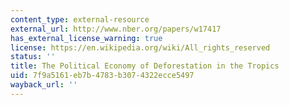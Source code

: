 ```yaml
---
content_type: external-resource
external_url: http://www.nber.org/papers/w17417
has_external_license_warning: true
license: https://en.wikipedia.org/wiki/All_rights_reserved
status: ''
title: The Political Economy of Deforestation in the Tropics
uid: 7f9a5161-eb7b-4783-b307-4322ecce5497
wayback_url: ''
---
```

